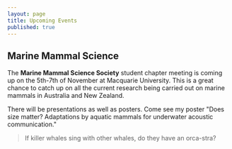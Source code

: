 ```yaml
---
layout: page
title: Upcoming Events
published: true
---
```



## Marine Mammal Science
The **Marine Mammal Science Society** student chapter meeting is coming up on the 5th-7th of November at Macquarie University. This is a great chance to catch up on all the current research being carried out on marine mammals in Australia and New Zealand. 

There will be presentations as well as posters. Come see my poster "Does size matter? Adaptations by aquatic mammals for underwater acoustic communication."


> If killer whales sing with other whales, do they have an orca-stra?



